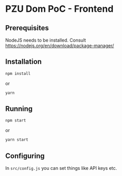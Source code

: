 # PZU Dom PoC - Frontend

## Prerequisites

NodeJS needs to be installed. Consult https://nodejs.org/en/download/package-manager/

## Installation
```sh
npm install
```
or
```sh
yarn
```

## Running

```sh
npm start
```
or
```sh
yarn start
```

## Configuring

In `src/config.js` you can set things like API keys etc.
